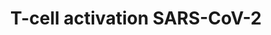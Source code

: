 ---
annotations:
- type: Disease Ontology
  value: COVID-19
- type: Cell Type Ontology
  value: T cell
authors:
- Clclass
- Eweitz
- Finterly
- Egonw
- Mkutmon
communities:
- COVID19
description: T-cell activation SARS-CoV-2 (Work in Progress)
last-edited: 2021-07-13
organisms:
- Homo sapiens
redirect_from:
- /index.php/Pathway:WP5098
- /instance/WP5098
schema-jsonld:
- '@context': https://schema.org/
  '@id': https://wikipathways.github.io/pathways/WP5098.html
  '@type': Dataset
  creator:
    '@type': Organization
    name: WikiPathways
  description: T-cell activation SARS-CoV-2 (Work in Progress)
  keywords:
  - 'BCL2L1 '
  - GRB2
  - CD80
  - GSK3B
  - IL17A
  - PDPK1
  - CD247
  - JUN
  - IL12RB2
  - TSC2
  - Raptor
  - IL23R
  - AKT1
  - 'TP53 '
  - RHEB
  - HLA-DRA
  - IFNAR1
  - IFNG
  - CCL28
  - NFKBIA
  - TYK2
  - MAP2K1
  - IL12RB1
  - MAPK1
  - MAPK3
  - CD3E
  - IL4
  - PTPRC
  - FYN
  - FOS
  - PRKCQ
  - TRB
  - CD3G
  - TNF
  - MYD88
  - CCND1
  - MAP2K2
  - 'CDKN2A '
  - TLA
  - IFNAR2
  - RELA
  - mTOR
  - RAF1
  - LCK
  - PLCG1
  - MLST8
  - CD28
  - BAX
  - IL18R1
  - MALT1
  - LAT
  - IKBKB
  - FOXO3
  - PTEN
  - SOS1
  - RICTOR
  - HLA-DRB1
  - PPP33C
  - CD3D
  - CD4
  - CDKN1A
  - NFAT2
  - JAK2
  - RASGRP1
  - SARS-CoV-2 Spike
  - TSC1
  - CD86
  - HRAS
  - IL12B
  - GRAP2
  - LCP2
  - TRA
  - ZAP70
  - IP3
  - PIK3CD
  - STAT4
  - NFATC1
  - PIP2
  - NFKB1
  - ICOS
  - PIK3R1
  - IL2
  - CARD11
  - CHUK
  - PIP3
  - Deptor
  - DAG
  - IL23A
  - BCL10
  - IFNB1
  - Ca2+
  - ITPR1
  - DEPTOR
  - IKBKG
  - CTLA4
  - IRF2BPL
  - CCL19
  - IL12A
  license: CC0
  name: T-cell activation SARS-CoV-2
seo: CreativeWork
title: T-cell activation SARS-CoV-2
wpid: WP5098
---